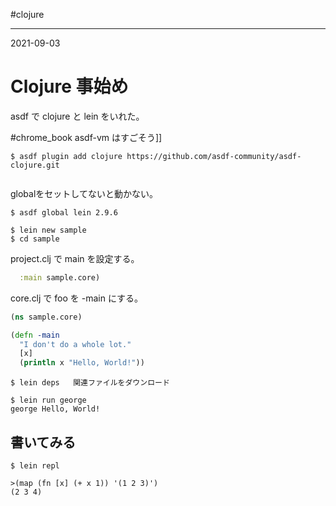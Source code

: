 #clojure

---
2021-09-03

# Clojure 事始め

asdf で clojure と lein をいれた。

#chrome_book   asdf-vm はすごそう]]

```shell
$ asdf plugin add clojure https://github.com/asdf-community/asdf-clojure.git


```

globalをセットしてないと動かない。

```shell
$ asdf global lein 2.9.6

$ lein new sample
$ cd sample
```

project.clj で main を設定する。

```clojure
  :main sample.core)
```

core.clj で foo を -main にする。
```clojure
(ns sample.core)

(defn -main
  "I don't do a whole lot."
  [x]
  (println x "Hello, World!"))
```

```shell
$ lein deps   関連ファイルをダウンロード

$ lein run george
george Hello, World!
```

## 書いてみる

```shell
$ lein repl

>(map (fn [x] (+ x 1)) '(1 2 3)')
(2 3 4)
```
